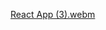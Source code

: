 [React App (3).webm](https://github.com/user-attachments/assets/c605686b-8c2d-4ac3-960e-0313fc8813e6)
